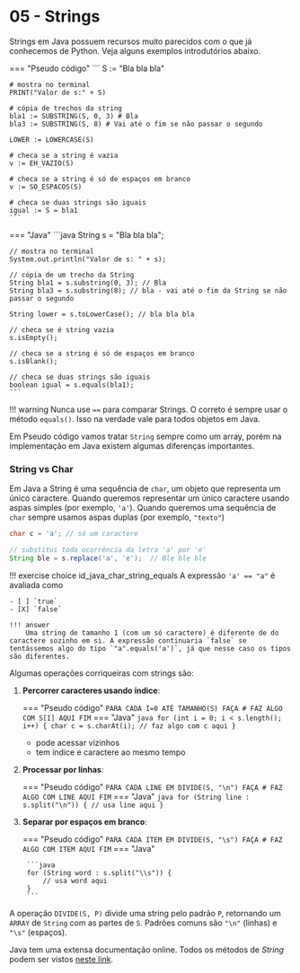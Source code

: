 # 05 - Strings

Strings em Java possuem recursos muito parecidos com o que já conhecemos de Python. Veja alguns exemplos introdutórios abaixo.

=== "Pseudo código" 
    ```
    S := "Bla bla bla"

    # mostra no terminal
    PRINT("Valor de s:" + S)

    # cópia de trechos da string
    bla1 := SUBSTRING(S, 0, 3) # Bla
    bla3 := SUBSTRING(S, 8) # Vai até o fim se não passar o segundo

    LOWER := LOWERCASE(S)

    # checa se a string é vazia
    v := EH_VAZIO(S)

    # checa se a string é só de espaços em branco
    v := SO_ESPACOS(S)
    
    # checa se duas strings são iguais
    igual := S = bla1
    ```

=== "Java"
    ```java
    String s = "Bla bla bla";

    // mostra no terminal
    System.out.println("Valor de s: " + s);

    // cópia de um trecho da String
    String bla1 = s.substring(0, 3); // Bla
    String bla3 = s.substring(8); // bla - vai até o fim da String se não passar o segundo

    String lower = s.toLowerCase(); // bla bla bla

    // checa se é string vazia
    s.isEmpty();

    // checa se a string é só de espaços em branco
    s.isBlank();

    // checa se duas strings são iguais
    boolean igual = s.equals(bla1);
    ```

!!! warning
    Nunca use `==` para comparar Strings. O correto é sempre usar o método `equals()`. Isso na verdade vale para todos objetos em Java. 

Em Pseudo código vamos tratar `String` sempre como um array, porém na implementação em Java existem algumas diferenças importantes.

### String vs Char

Em Java a String é uma sequência de `char`, um objeto que representa um único caractere. Quando queremos representar um único caractere usando aspas simples (por exemplo, `'a'`). Quando queremos uma sequência de `char` sempre usamos aspas duplas (por exemplo, `"texto"`)

```java
char c = 'a'; // só um caractere

// substitui toda ocorrência da letra 'a' por 'e'
String ble = s.replace('a', 'e');  // Ble ble ble
```

!!! exercise choice id_java_char_string_equals
    A expressão `'a' == "a"` é avaliada como 

    - [ ] `true`
    - [X] `false`

    !!! answer
        Uma string de tamanho 1 (com um só caractere) é diferente de do caractere sozinho em si. A expressão continuaria `false` se tentássemos algo do tipo `"a".equals('a')`, já que nesse caso os tipos são diferentes. 

Algumas operações corriqueiras com strings são:

1. **Percorrer caracteres usando índice**:

    === "Pseudo código"
        ```
        PARA CADA I=0 ATÉ TAMANHO(S) FAÇA
            # FAZ ALGO COM S[I] AQUI
        FIM
        ```
    === "Java"
        ```java
        for (int i = 0; i < s.length(); i++) {
            char c = s.charAt(i);
            // faz algo com c aqui
        }
        ```

    - pode acessar vizinhos
    - tem índice e caractere ao mesmo tempo

2. **Processar por linhas**:

    === "Pseudo código"
        ```
        PARA CADA LINE EM DIVIDE(S, "\n") FAÇA
            # FAZ ALGO COM LINE AQUI
        FIM
        ```
    === "Java"
        ```java
        for (String line : s.split("\n")) {
            // usa line aqui
        }
        ```

3. **Separar por espaços em branco**:

    === "Pseudo código"
        ```
        PARA CADA ITEM EM DIVIDE(S, "\s") FAÇA
            # FAZ ALGO COM ITEM AQUI
        FIM
        ```
    === "Java"

        ```java
        for (String word : s.split("\\s")) {
            // usa word aqui
        }
        ```

A operação `DIVIDE(S, P)` divide uma string pelo padrão `P`, retornando um `ARRAY` de `String` com as partes de `S`. Padrões comuns são `"\n"` (linhas) e `"\s"` (espaços).

Java tem uma extensa documentação online. Todos os métodos de *String* podem ser vistos [neste link](https://docs.oracle.com/en/java/javase/17/docs/api/java.base/java/lang/String.html).

